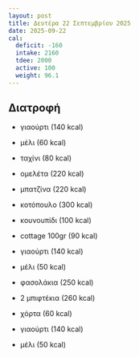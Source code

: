 ```yaml
---
layout: post
title: Δευτέρα 22 Σεπτεμβρίου 2025
date: 2025-09-22
cal:
  deficit: -160
  intake: 2160
  tdee: 2000
  active: 100
  weight: 96.1
---
```


## Διατροφή

- γιαούρτι (140 kcal)
- μέλι (60 kcal)
- ταχίνι (80 kcal)
- ομελέτα (220 kcal)
- μπατζίνα (220 kcal)


- κοτόπουλο (300 kcal)
- κουνουπίδι (100 kcal)
- cottage 100gr (90 kcal)
- γιαούρτι (140 kcal)
- μέλι (50 kcal)


- φασολάκια (250 kcal)
- 2 μπιφτέκια (260 kcal)
- χόρτα (60 kcal)

- γιαούρτι (140 kcal)
- μέλι (50 kcal)



<!---  ![pic](/pics/2025-09-22/yogurt.jpg)<br> -->
